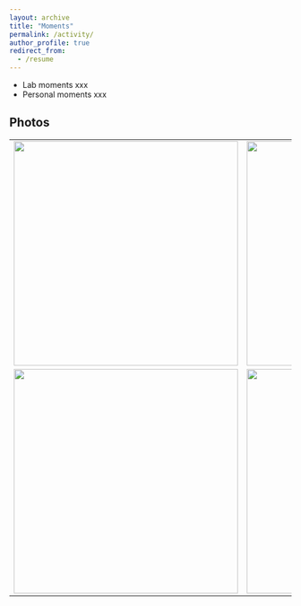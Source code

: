 ```yaml
---
layout: archive
title: "Moments"
permalink: /activity/
author_profile: true
redirect_from:
  - /resume
---
```


* Lab moments xxx  
* Personal moments xxx  

Photos
------

<div>
  <table style="border-collapse: collapse; border: none;">
  <tr><td width="400" style="border: none;">
  <div class="col-sm-5 col-md-4 col-lg-4 col-xl-4 m-auto"><img class="img-pub shadow-pub" src="../images/moment1.png" width="400"></div>
  </td>
  <td width="400" style="border: none;">
  <div class="col-sm-5 col-md-4 col-lg-4 col-xl-4 m-auto"><img class="img-pub shadow-pub" src="../images/moment2.png" width="400"></div>
  </td></tr>

  <tr><td width="400" style="border: none;">
  <div class="col-sm-5 col-md-4 col-lg-4 col-xl-4 m-auto"><img class="img-pub shadow-pub" src="../images/moment3.png" width="400"></div>
  </td>
  <td width="400" style="border: none;">
  <div class="col-sm-5 col-md-4 col-lg-4 col-xl-4 m-auto"><img class="img-pub shadow-pub" src="../images/moment4.png" width="400"></div>
  </td></tr>
  
  </table>
</div>
